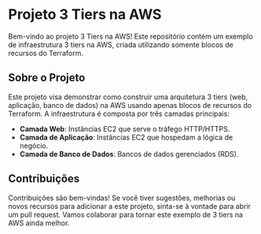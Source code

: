 # Projeto 3 Tiers na AWS

Bem-vindo ao projeto 3 Tiers na AWS! Este repositório contém um exemplo de infraestrutura 3 tiers na AWS, criada utilizando somente blocos de recursos do Terraform.

## Sobre o Projeto

Este projeto visa demonstrar como construir uma arquitetura 3 tiers (web, aplicação, banco de dados) na AWS usando apenas blocos de recursos do Terraform. A infraestrutura é composta por três camadas principais:

- **Camada Web**: Instâncias EC2 que serve o tráfego HTTP/HTTPS.
- **Camada de Aplicação**: Instâncias EC2 que hospedam a lógica de negócio.
- **Camada de Banco de Dados**: Bancos de dados gerenciados (RDS).

## Contribuições

Contribuições são bem-vindas! Se você tiver sugestões, melhorias ou novos recursos para adicionar a este projeto, sinta-se à vontade para abrir um pull request. Vamos colaborar para tornar este exemplo de 3 tiers na AWS ainda melhor.